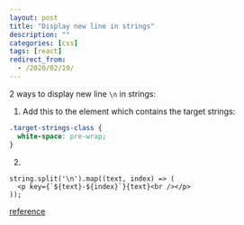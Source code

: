 ```yaml
---
layout: post
title: "Display new line in strings"
description: ""
categories: [css]
tags: [react]
redirect_from:
  - /2020/02/19/
---
```



2 ways to display new line `\n` in strings:

1. Add this to the element which contains the target strings:
~~~css
.target-strings-class {
  white-space: pre-wrap;
}
~~~

2.
~~~react
string.split('\n').map((text, index) => (
  <p key={`${text}-${index}`}{text}<br /></p>
));
~~~

[reference](freecodecamp.org/forum/t/newline-in-react-string-solved/68484/12)

